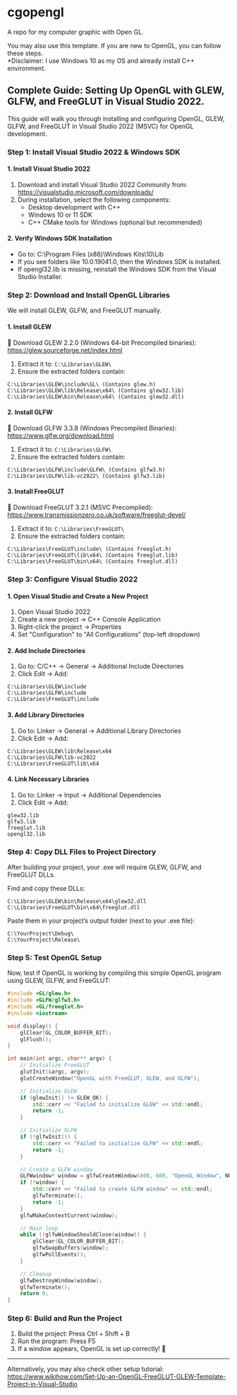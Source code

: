 # cgopengl
A repo for my computer graphic with Open GL. 

You may also use this template. If you are new to OpenGL, you can follow these steps.  
*Disclaimer: I use Windows 10 as my OS and already install C++ environment. 

## Complete Guide: Setting Up OpenGL with GLEW, GLFW, and FreeGLUT in Visual Studio 2022.
This guide will walk you through installing and configuring OpenGL, GLEW, GLFW, and FreeGLUT in Visual Studio 2022 (MSVC) for OpenGL development.

### Step 1: Install Visual Studio 2022 & Windows SDK

#### 1. Install Visual Studio 2022
1. Download and install Visual Studio 2022 Community from: https://visualstudio.microsoft.com/downloads/
2. During installation, select the following components:
   * Desktop development with C++
   * Windows 10 or 11 SDK
   * C++ CMake tools for Windows (optional but recommended)

#### 2. Verify Windows SDK Installation
   * Go to: C:\Program Files (x86)\Windows Kits\10\Lib
   * If you see folders like 10.0.19041.0, then the Windows SDK is installed.
   * If opengl32.lib is missing, reinstall the Windows SDK from the Visual Studio Installer.

### Step 2: Download and Install OpenGL Libraries
We will install GLEW, GLFW, and FreeGLUT manually.

#### 1. Install GLEW
🔹 Download GLEW 2.2.0 (Windows 64-bit Precompiled binaries): https://glew.sourceforge.net/index.html
1. Extract it to: `C:\Libraries\GLEW\`
2. Ensure the extracted folders contain: 
```
C:\Libraries\GLEW\include\GL\ (Contains glew.h)
C:\Libraries\GLEW\lib\Release\x64\ (Contains glew32.lib)
C:\Libraries\GLEW\bin\Release\x64\ (Contains glew32.dll)
```
#### 2. Install GLFW
🔹 Download GLFW 3.3.8 (Windows Precompiled Binaries): https://www.glfw.org/download.html
1. Extract it to: `C:\Libraries\GLFW\`
2. Ensure the extracted folders contain:  
```
C:\Libraries\GLFW\include\GLFW\ (Contains glfw3.h)
C:\Libraries\GLFW\lib-vc2022\ (Contains glfw3.lib)
```
#### 3. Install FreeGLUT
🔹 Download FreeGLUT 3.2.1 (MSVC Precompiled): https://www.transmissionzero.co.uk/software/freeglut-devel/
1. Extract it to: `C:\Libraries\FreeGLUT\`
2. Ensure the extracted folders contain:
```
C:\Libraries\FreeGLUT\include\ (Contains freeglut.h)
C:\Libraries\FreeGLUT\lib\x64\ (Contains freeglut.lib)
C:\Libraries\FreeGLUT\bin\x64\ (Contains freeglut.dll)
```

### Step 3: Configure Visual Studio 2022
#### 1. Open Visual Studio and Create a New Project
1. Open Visual Studio 2022
2. Create a new project → C++ Console Application
3. Right-click the project → Properties
4. Set "Configuration" to "All Configurations" (top-left dropdown)

#### 2. Add Include Directories
1. Go to: C/C++ → General → Additional Include Directories
2. Click Edit → Add:
```
C:\Libraries\GLEW\include
C:\Libraries\GLFW\include
C:\Libraries\FreeGLUT\include
```
#### 3. Add Library Directories
1. Go to: Linker → General → Additional Library Directories
2. Click Edit → Add:
```
C:\Libraries\GLEW\lib\Release\x64
C:\Libraries\GLFW\lib-vc2022
C:\Libraries\FreeGLUT\lib\x64
```

#### 4. Link Necessary Libraries
1. Go to: Linker → Input → Additional Dependencies
2. Click Edit → Add:
```
glew32.lib
glfw3.lib
freeglut.lib
opengl32.lib
```

### Step 4: Copy DLL Files to Project Directory
After building your project, your .exe will require GLEW, GLFW, and FreeGLUT DLLs.

Find and copy these DLLs:
```
C:\Libraries\GLEW\bin\Release\x64\glew32.dll
C:\Libraries\FreeGLUT\bin\x64\freeglut.dll
```
Paste them in your project’s output folder (next to your .exe file):
```
C:\YourProject\Debug\
C:\YourProject\Release\
```

### Step 5: Test OpenGL Setup
Now, test if OpenGL is working by compiling this simple OpenGL program using GLEW, GLFW, and FreeGLUT: 
```cpp
#include <GL/glew.h>
#include <GLFW/glfw3.h>
#include <GL/freeglut.h>
#include <iostream>

void display() {
    glClear(GL_COLOR_BUFFER_BIT);
    glFlush();
}

int main(int argc, char** argv) {
    // Initialize FreeGLUT
    glutInit(&argc, argv);
    glutCreateWindow("OpenGL with FreeGLUT, GLEW, and GLFW");

    // Initialize GLEW
    if (glewInit() != GLEW_OK) {
        std::cerr << "Failed to initialize GLEW" << std::endl;
        return -1;
    }

    // Initialize GLFW
    if (!glfwInit()) {
        std::cerr << "Failed to initialize GLFW" << std::endl;
        return -1;
    }

    // Create a GLFW window
    GLFWwindow* window = glfwCreateWindow(800, 600, "OpenGL Window", NULL, NULL);
    if (!window) {
        std::cerr << "Failed to create GLFW window" << std::endl;
        glfwTerminate();
        return -1;
    }
    glfwMakeContextCurrent(window);

    // Main loop
    while (!glfwWindowShouldClose(window)) {
        glClear(GL_COLOR_BUFFER_BIT);
        glfwSwapBuffers(window);
        glfwPollEvents();
    }

    // Cleanup
    glfwDestroyWindow(window);
    glfwTerminate();
    return 0;
}
```

### Step 6: Build and Run the Project
1. Build the project: Press Ctrl + Shift + B
2. Run the program: Press F5
3. If a window appears, OpenGL is set up correctly! 🎉
---
Alternatively, you may also check other setup tutorial: https://www.wikihow.com/Set-Up-an-OpenGL-FreeGLUT-GLEW-Template-Project-in-Visual-Studio 
